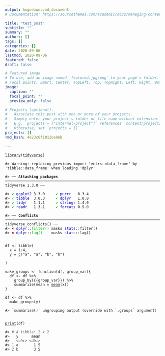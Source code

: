 ```yaml
---
output: hugodown::md_document
# Documentation: https://sourcethemes.com/academic/docs/managing-content/

title: "test_post"
subtitle: ""
summary: ""
authors: []
tags: []
categories: []
date: 2020-09-06
lastmod: 2020-09-06
featured: false
draft: false

# Featured image
# To use, add an image named `featured.jpg/png` to your page's folder.
# Focal points: Smart, Center, TopLeft, Top, TopRight, Left, Right, BottomLeft, Bottom, BottomRight.
image:
  caption: ""
  focal_point: ""
  preview_only: false

# Projects (optional).
#   Associate this post with one or more of your projects.
#   Simply enter your project's folder or file name without extension.
#   E.g. `projects = ["internal-project"]` references `content/project/deep-learning/index.md`.
#   Otherwise, set `projects = []`.
projects: []
rmd_hash: 4e23c6f1012be86b

---
```


<div class="highlight">

<pre class='chroma'><code class='language-r' data-lang='r'><span class='nf'><a href='https://rdrr.io/r/base/library.html'>library</a></span>(<span class='k'><a href='http://tidyverse.tidyverse.org'>tidyverse</a></span>)

<span class='c'>#&gt; Warning: replacing previous import 'vctrs::data_frame' by 'tibble::data_frame' when loading 'dplyr'</span>

<span class='c'>#&gt; ── <span style='font-weight: bold;'>Attaching packages</span><span> ───────────────────────────────────────────────────────────────────────────────────────────────────────────────── tidyverse 1.3.0 ──</span></span>

<span class='c'>#&gt; <span style='color: #00BB00;'>✔</span><span> </span><span style='color: #0000BB;'>ggplot2</span><span> 3.3.0     </span><span style='color: #00BB00;'>✔</span><span> </span><span style='color: #0000BB;'>purrr  </span><span> 0.3.4</span></span>
<span class='c'>#&gt; <span style='color: #00BB00;'>✔</span><span> </span><span style='color: #0000BB;'>tibble </span><span> 3.0.3     </span><span style='color: #00BB00;'>✔</span><span> </span><span style='color: #0000BB;'>dplyr  </span><span> 1.0.0</span></span>
<span class='c'>#&gt; <span style='color: #00BB00;'>✔</span><span> </span><span style='color: #0000BB;'>tidyr  </span><span> 1.1.1     </span><span style='color: #00BB00;'>✔</span><span> </span><span style='color: #0000BB;'>stringr</span><span> 1.4.0</span></span>
<span class='c'>#&gt; <span style='color: #00BB00;'>✔</span><span> </span><span style='color: #0000BB;'>readr  </span><span> 1.3.1     </span><span style='color: #00BB00;'>✔</span><span> </span><span style='color: #0000BB;'>forcats</span><span> 0.5.0</span></span>

<span class='c'>#&gt; ── <span style='font-weight: bold;'>Conflicts</span><span> ──────────────────────────────────────────────────────────────────────────────────────────────────────────────────── tidyverse_conflicts() ──</span></span>
<span class='c'>#&gt; <span style='color: #BB0000;'>✖</span><span> </span><span style='color: #0000BB;'>dplyr</span><span>::</span><span style='color: #00BB00;'>filter()</span><span> masks </span><span style='color: #0000BB;'>stats</span><span>::filter()</span></span>
<span class='c'>#&gt; <span style='color: #BB0000;'>✖</span><span> </span><span style='color: #0000BB;'>dplyr</span><span>::</span><span style='color: #00BB00;'>lag()</span><span>    masks </span><span style='color: #0000BB;'>stats</span><span>::lag()</span></span>


<span class='k'>df</span> <span class='o'>&lt;-</span> <span class='nf'>tibble</span>(
  x = <span class='m'>1</span><span class='o'>:</span><span class='m'>4</span>,
  y = <span class='nf'><a href='https://rdrr.io/r/base/c.html'>c</a></span>(<span class='s'>"a"</span>, <span class='s'>"a"</span>, <span class='s'>"b"</span>, <span class='s'>"b"</span>)

)

<span class='k'>make_groups</span> <span class='o'>&lt;-</span> <span class='nf'>function</span>(<span class='k'>df</span>, <span class='k'>group_var</span>){
  <span class='k'>df</span> <span class='o'>&lt;-</span> <span class='k'>df</span> <span class='o'>%&gt;%</span>
    <span class='nf'>group_by</span>({{<span class='k'>group_var</span>}}) <span class='o'>%&gt;%</span>
    <span class='nf'>summarize</span>(mean = <span class='nf'><a href='https://rdrr.io/r/base/mean.html'>mean</a></span>(<span class='k'>x</span>))
}

<span class='k'>df</span> <span class='o'>&lt;-</span> <span class='k'>df</span> <span class='o'>%&gt;%</span>
  <span class='nf'>make_groups</span>(<span class='k'>y</span>)

<span class='c'>#&gt; `summarise()` ungrouping output (override with `.groups` argument)</span>


<span class='nf'><a href='https://rdrr.io/r/base/print.html'>print</a></span>(<span class='k'>df</span>)

<span class='c'>#&gt; <span style='color: #555555;'># A tibble: 2 x 2</span></span>
<span class='c'>#&gt;   y      mean</span>
<span class='c'>#&gt;   <span style='color: #555555;font-style: italic;'>&lt;chr&gt;</span><span> </span><span style='color: #555555;font-style: italic;'>&lt;dbl&gt;</span></span>
<span class='c'>#&gt; <span style='color: #555555;'>1</span><span> a       1.5</span></span>
<span class='c'>#&gt; <span style='color: #555555;'>2</span><span> b       3.5</span></span>
</code></pre>

</div>

